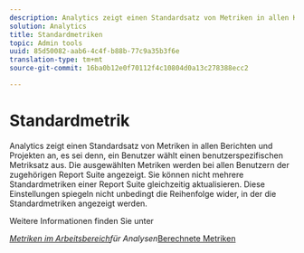 ```yaml
---
description: Analytics zeigt einen Standardsatz von Metriken in allen Konversionsberichten an, es sei denn, ein Benutzer wählt einen benutzerspezifischen Metriksatz aus. Die ausgewählten Metriken werden bei allen Benutzern der zugehörigen Report Suite angezeigt. Sie können nicht mehrere Standardmetriken einer Report Suite gleichzeitig aktualisieren. Diese Einstellungen spiegeln nicht unbedingt die Reihenfolge wider, in der die Standardmetriken angezeigt werden.
solution: Analytics
title: Standardmetriken
topic: Admin tools
uuid: 85d50082-aab6-4c4f-b88b-77c9a35b3f6e
translation-type: tm+mt
source-git-commit: 16ba0b12e0f70112f4c10804d0a13c278388ecc2

---
```



# Standardmetrik

Analytics zeigt einen Standardsatz von Metriken in allen Berichten und Projekten an, es sei denn, ein Benutzer wählt einen benutzerspezifischen Metriksatz aus. Die ausgewählten Metriken werden bei allen Benutzern der zugehörigen Report Suite angezeigt. Sie können nicht mehrere Standardmetriken einer Report Suite gleichzeitig aktualisieren. Diese Einstellungen spiegeln nicht unbedingt die Reihenfolge wider, in der die Standardmetriken angezeigt werden.

Weitere Informationen finden Sie unter

*[Metriken im Arbeitsbereich](/help/analyze/analysis-workspace/components/apply-create-metrics.md)für Analysen*[Berechnete Metriken](/help/components/c-calcmetrics/cm-overview.md)
